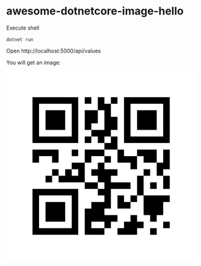 ﻿# awesome-dotnetcore-image-hello

Execute shell

````shell
dotnet run
````

Open http://localhost:5000/api/values

You will get an image:

![](hello-dotnetcore.png)

